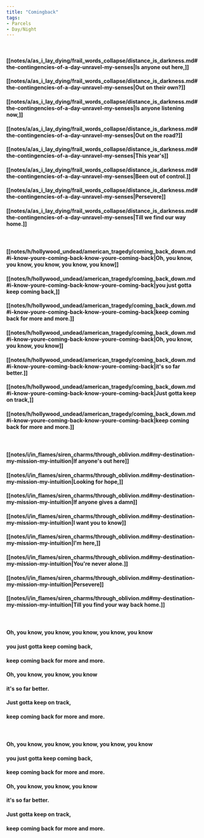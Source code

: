 ```yaml
---
title: "Comingback"
tags:
- Parcels
- Day∕Night
---
```

&nbsp;
#### [[notes/a/as_i_lay_dying/frail_words_collapse/distance_is_darkness.md#the-contingencies-of-a-day-unravel-my-senses|Is anyone out here,]]
#### [[notes/a/as_i_lay_dying/frail_words_collapse/distance_is_darkness.md#the-contingencies-of-a-day-unravel-my-senses|Out on their own?]]
#### [[notes/a/as_i_lay_dying/frail_words_collapse/distance_is_darkness.md#the-contingencies-of-a-day-unravel-my-senses|Is anyone listening now,]]
#### [[notes/a/as_i_lay_dying/frail_words_collapse/distance_is_darkness.md#the-contingencies-of-a-day-unravel-my-senses|Out on the road?]]
#### [[notes/a/as_i_lay_dying/frail_words_collapse/distance_is_darkness.md#the-contingencies-of-a-day-unravel-my-senses|This year's]]
#### [[notes/a/as_i_lay_dying/frail_words_collapse/distance_is_darkness.md#the-contingencies-of-a-day-unravel-my-senses|Been out of control.]]
#### [[notes/a/as_i_lay_dying/frail_words_collapse/distance_is_darkness.md#the-contingencies-of-a-day-unravel-my-senses|Persevere]]
#### [[notes/a/as_i_lay_dying/frail_words_collapse/distance_is_darkness.md#the-contingencies-of-a-day-unravel-my-senses|Till we find our way home.]]
&nbsp;
#### [[notes/h/hollywood_undead/american_tragedy/coming_back_down.md#i-know-youre-coming-back-know-youre-coming-back|Oh, you know, you know, you know, you know, you know]]
#### [[notes/h/hollywood_undead/american_tragedy/coming_back_down.md#i-know-youre-coming-back-know-youre-coming-back|you just gotta keep coming back,]]
#### [[notes/h/hollywood_undead/american_tragedy/coming_back_down.md#i-know-youre-coming-back-know-youre-coming-back|keep coming back for more and more.]]
#### [[notes/h/hollywood_undead/american_tragedy/coming_back_down.md#i-know-youre-coming-back-know-youre-coming-back|Oh, you know, you know, you know]]
#### [[notes/h/hollywood_undead/american_tragedy/coming_back_down.md#i-know-youre-coming-back-know-youre-coming-back|it's so far better.]]
#### [[notes/h/hollywood_undead/american_tragedy/coming_back_down.md#i-know-youre-coming-back-know-youre-coming-back|Just gotta keep on track,]]
#### [[notes/h/hollywood_undead/american_tragedy/coming_back_down.md#i-know-youre-coming-back-know-youre-coming-back|keep coming back for more and more.]]
&nbsp;
#### [[notes/i/in_flames/siren_charms/through_oblivion.md#my-destination-my-mission-my-intuition|If anyone's out here]]
#### [[notes/i/in_flames/siren_charms/through_oblivion.md#my-destination-my-mission-my-intuition|Looking for hope,]]
#### [[notes/i/in_flames/siren_charms/through_oblivion.md#my-destination-my-mission-my-intuition|If anyone gives a damn]]
#### [[notes/i/in_flames/siren_charms/through_oblivion.md#my-destination-my-mission-my-intuition|I want you to know]]
#### [[notes/i/in_flames/siren_charms/through_oblivion.md#my-destination-my-mission-my-intuition|I'm here,]]
#### [[notes/i/in_flames/siren_charms/through_oblivion.md#my-destination-my-mission-my-intuition|You're never alone.]]
#### [[notes/i/in_flames/siren_charms/through_oblivion.md#my-destination-my-mission-my-intuition|Persevere]]
#### [[notes/i/in_flames/siren_charms/through_oblivion.md#my-destination-my-mission-my-intuition|Till you find your way back home.]]
&nbsp;
#### Oh, you know, you know, you know, you know, you know
#### you just gotta keep coming back,
#### keep coming back for more and more.
#### Oh, you know, you know, you know
#### it's so far better.
#### Just gotta keep on track,
#### keep coming back for more and more.
&nbsp;
#### Oh, you know, you know, you know, you know, you know
#### you just gotta keep coming back,
#### keep coming back for more and more.
#### Oh, you know, you know, you know
#### it's so far better.
#### Just gotta keep on track,
#### keep coming back for more and more.
